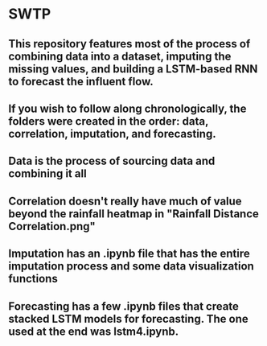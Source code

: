 # SWTP
## This repository features most of the process of combining data into a dataset, imputing the missing values, and building a LSTM-based RNN to forecast the influent flow.
## If you wish to follow along chronologically, the folders were created in the order: data, correlation, imputation, and forecasting.
## Data is the process of sourcing data and combining it all
## Correlation doesn't really have much of value beyond the rainfall heatmap in "Rainfall Distance Correlation.png"
## Imputation has an .ipynb file that has the entire imputation process and some data visualization functions
## Forecasting has a few .ipynb files that create stacked LSTM models for forecasting. The one used at the end was lstm4.ipynb. 

